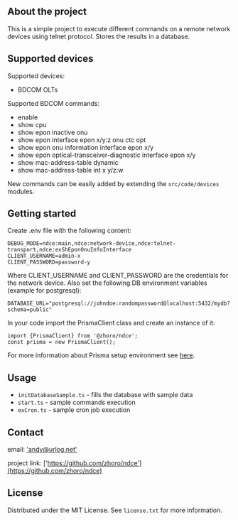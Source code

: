 ## About the project

This is a simple project to execute different commands on a remote network devices using telnet protocol.
Stores the results in a database.

## Supported devices

Supported devices:

- BDCOM OLTs

Supported BDCOM commands:

- enable
- show cpu
- show epon inactive onu
- show epon interface epon x/y:z onu ctc opt
- show epon onu information interface epon x/y
- show epon optical-transceiver-diagnostic interface epon x/y
- show mac-address-table dynamic
- show mac-address-table int x y/z:w

New commands can be easily added by extending the `src/code/devices` modules.

## Getting started

Create .env file with the following content:

```
DEBUG_MODE=ndce:main,ndce:network-device,ndce:telnet-transport,ndce:exShEponOnuInfoInterface
CLIENT_USERNAME=admin-x
CLIENT_PASSWORD=password-y
```

Where CLIENT_USERNAME and CLIENT_PASSWORD are the credentials for the network device.
Also set the following DB environment variables (example for postgresql):

```
DATABASE_URL="postgresql://johndoe:randompassword@localhost:5432/mydb?schema=public"
```

In your code import the PrismaClient class and create an instance of it:

```
import {PrismaClient} from '@zhoro/ndce';
const prisma = new PrismaClient();

```

For more information about Prisma setup environment see [here](https://pris.ly/d/getting-started).

## Usage

- `initDatabaseSample.ts` - fills the database with sample data
- `start.ts` - sample commands execution
- `exCron.ts` - sample cron job execution

## Contact

email: ['andy@urlog.net'](mailto:andy@urlog.net)

project link: ['https://github.com/zhoro/ndce'](https://github.com/zhoro/ndce)

## License

Distributed under the MIT License. See `license.txt` for more information.
